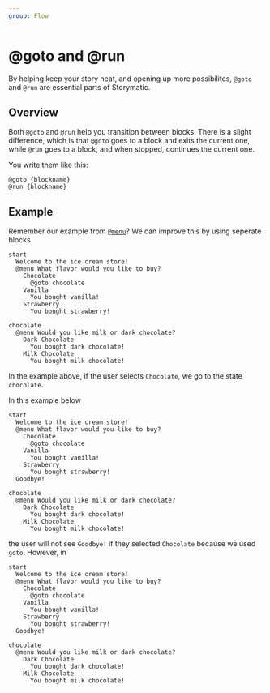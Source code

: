 ```yaml
---
group: Flow
---
```


# @goto and @run
By helping keep your story neat, and opening up more possibilites, `@goto` and `@run` are essential parts of Storymatic.

## Overview
Both `@goto` and `@run` help you transition between blocks. There is a slight difference, which is that `@goto` goes to a block and exits the current one, while `@run` goes to a block, and when stopped, continues the current one.

You write them like this:
```
@goto {blockname}
@run {blockname}
```

## Example
Remember our example from [`@menu`](menu)? We can improve this by using seperate blocks.
``` storymatic
start
  Welcome to the ice cream store!
  @menu What flavor would you like to buy?
    Chocolate
      @goto chocolate
    Vanilla
      You bought vanilla!
    Strawberry
      You bought strawberry!

chocolate
  @menu Would you like milk or dark chocolate?
    Dark Chocolate
      You bought dark chocolate!
    Milk Chocolate
      You bought milk chocolate!
```

In the example above, if the user selects `Chocolate`, we go to the state `chocolate`.

In this example below
``` storymatic
start
  Welcome to the ice cream store!
  @menu What flavor would you like to buy?
    Chocolate
      @goto chocolate
    Vanilla
      You bought vanilla!
    Strawberry
      You bought strawberry!
  Goodbye!

chocolate
  @menu Would you like milk or dark chocolate?
    Dark Chocolate
      You bought dark chocolate!
    Milk Chocolate
      You bought milk chocolate!
```
the user will not see `Goodbye!` if they selected `Chocolate` because we used `goto`. However, in
``` storymatic
start
  Welcome to the ice cream store!
  @menu What flavor would you like to buy?
    Chocolate
      @goto chocolate
    Vanilla
      You bought vanilla!
    Strawberry
      You bought strawberry!
  Goodbye!

chocolate
  @menu Would you like milk or dark chocolate?
    Dark Chocolate
      You bought dark chocolate!
    Milk Chocolate
      You bought milk chocolate!
```
